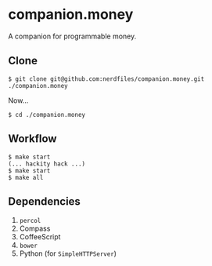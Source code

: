 # companion.money

A companion for programmable money.

## Clone

    $ git clone git@github.com:nerdfiles/companion.money.git ./companion.money

Now...

    $ cd ./companion.money

## Workflow

    $ make start
    (... hackity hack ...)
    $ make start
    $ make all

## Dependencies

1. `percol`
2. Compass
3. CoffeeScript
4. `bower`
5. Python (for `SimpleHTTPServer`)
